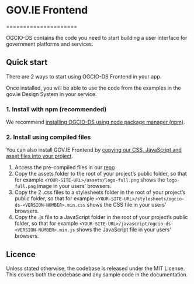 # GOV.IE Frontend 
=====================

OGCIO-DS contains the code you need to start building a user interface
for government platforms and services.

## Quick start

There are 2 ways to start using OGCIO-DS Frontend in your app.

Once installed, you will be able to use the code from the examples in the
gov.ie Design System in your service.

### 1. Install with npm (recommended)

We recommend [installing OGCIO-DS using node package manager
(npm)](https://github.com/ogcio/ogcio-ds/pkgs/npm/ogcio-ds).

### 2. Install using compiled files

You can also install GOV.IE Frontend by [copying our CSS, JavaScript and asset
files into your project](https://github.com/ogcio/ogcio-ds/tree/main/dist).

1. Access the pre-compiled files in our [repo](https://github.com/ogcio/ogcio-ds/tree/main/dist/@ogcio/)
2. Copy the assets folder to the root of your project’s public folder, so that for example `<YOUR-SITE-URL>/assets/logo-full.png` shows the `logo-full.png` image in your users’ browsers.
3. Copy the 2 .css files to a stylesheets folder in the root of your project’s public folder, so that for example `<YOUR-SITE-URL>/stylesheets/ogcio-ds-<VERSION-NUMBER>.min.css` shows the CSS file in your users’ browsers.
4. Copy the .js file to a JavaScript folder in the root of your project’s public folder, so that for example `<YOUR-SITE-URL>/javascript/ogcio-ds-<VERSION-NUMBER>.min.js` shows the JavaScript file in your users’ browsers.
<!-- 
## Accessibility

The GOV.UK Design System team works hard to ensure that GOV.IE Frontend is accessible.

Using Frontend will help your service meet [level AA of WCAG 2.1](https://www.gov.uk/service-manual/helping-people-to-use-your-service/understanding-wcag). But you must still [check that your service meets accessibility requirements](https://www.gov.uk/service-manual/helping-people-to-use-your-service/making-your-service-accessible-an-introduction), especially if you extend or modify components.

You should also use:

- [the JavaScript from GOV.IE Frontend](https://frontend.design-system.service.gov.uk/importing-css-assets-and-javascript/#javascript)
- [a separate stylesheet](https://frontend.design-system.service.gov.uk/supporting-ie8/) if you support Internet Explorer 8

Your service will not meet level AA of WCAG 2.1 if you use [compatibility mode](https://frontend.design-system.service.gov.uk/compatibility-mode/) to use GOV.IE Frontend with old frameworks or the old colour palette.

You can also read the [accessibility statement for the GOV.UK Design System](https://design-system.service.gov.uk/accessibility/). -->

<!-- ### Accessibility warnings

If you get a warning from a linter or accessibility checker, check our list of [issues you should not need to fix](https://github.com/alphagov/govuk-frontend/issues/1280#issuecomment-509588851). -->

## Licence

Unless stated otherwise, the codebase is released under the MIT License. This
covers both the codebase and any sample code in the documentation. 

